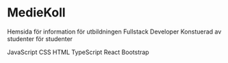 # MedieKoll

Hemsida för information för utbildningen Fullstack Developer
Konstuerad av studenter för studenter

JavaScript
CSS
HTML
TypeScript
React
Bootstrap
